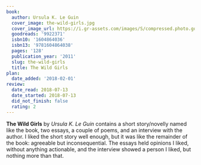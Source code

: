 ```yaml
---
book:
  author: Ursula K. Le Guin
  cover_image: the-wild-girls.jpg
  cover_image_url: https://i.gr-assets.com/images/S/compressed.photo.goodreads.com/books/1328742480l/9922371._SX98_.jpg
  goodreads: '9922371'
  isbn10: '1604864036'
  isbn13: '9781604864038'
  pages: '128'
  publication_year: '2011'
  slug: the-wild-girls
  title: The Wild Girls
plan:
  date_added: '2018-02-01'
review:
  date_read: 2018-07-13
  date_started: 2018-07-13
  did_not_finish: false
  rating: 2
---
```


**The Wild Girls** by *Ursula K. Le Guin* contains a short story/novelly named like the book, two essays, a couple of poems, and an interview with the author. I liked the short story well enough, but it was like the remainder of the book: agreeable but inconsequential. The essays held opinions I liked, without anything actionable, and the interview showed a person I liked, but nothing more than that.
